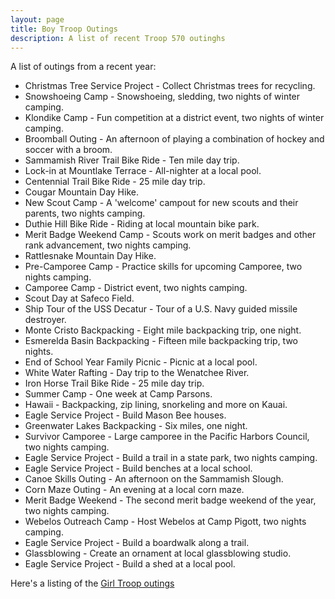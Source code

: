 ```yaml
---
layout: page
title: Boy Troop Outings
description: A list of recent Troop 570 outinghs
---
```


A list of outings from a recent year:

- Christmas Tree Service Project - Collect Christmas trees for recycling.
- Snowshoeing Camp - Snowshoeing, sledding, two nights of winter camping.
- Klondike Camp - Fun competition at a district event, two nights of winter camping.
- Broomball Outing - An afternoon of playing a combination of hockey and soccer with a broom.
- Sammamish River Trail Bike Ride - Ten mile day trip.
- Lock-in at Mountlake Terrace -  All-nighter at a local pool.
- Centennial Trail Bike Ride - 25 mile day trip.
- Cougar Mountain Day Hike.
- New Scout Camp - A 'welcome' campout for new scouts and their parents, two nights camping.
- Duthie Hill Bike Ride - Riding at local mountain bike park.
- Merit Badge Weekend Camp - Scouts work on merit badges and other rank advancement, two nights camping.
- Rattlesnake Mountain Day Hike.
- Pre-Camporee Camp - Practice skills for upcoming Camporee, two nights camping.
- Camporee Camp - District event, two nights camping.
- Scout Day at Safeco Field.
- Ship Tour of the USS Decatur - Tour of a U.S. Navy guided missile destroyer.
- Monte Cristo Backpacking - Eight mile backpacking trip, one night.
- Esmerelda Basin Backpacking - Fifteen mile backpacking trip, two nights.
- End of School Year Family Picnic - Picnic at a local pool.
- White Water Rafting - Day trip to the Wenatchee River.
- Iron Horse Trail Bike Ride - 25 mile day trip.
- Summer Camp - One week at Camp Parsons.
- Hawaii - Backpacking, zip lining, snorkeling and more on Kauai.
- Eagle Service Project - Build Mason Bee houses.
- Greenwater Lakes Backpacking - Six miles, one night.
- Survivor Camporee - Large camporee in the Pacific Harbors Council, two nights camping.
- Eagle Service Project - Build a trail in a state park, two nights camping.
- Eagle Service Project - Build benches at a local school.
- Canoe Skills Outing - An afternoon on the Sammamish Slough.
- Corn Maze Outing - An evening at a local corn maze.
- Merit Badge Weekend - The second merit badge weekend of the year, two nights camping.
- Webelos Outreach Camp - Host Webelos at Camp Pigott, two nights camping.
- Eagle Service Project - Build a boardwalk along a trail.
- Glassblowing - Create an ornament at local glassblowing studio.
- Eagle Service Project - Build a shed at a local pool.

Here's a listing of the [Girl Troop outings](/outings/girls)